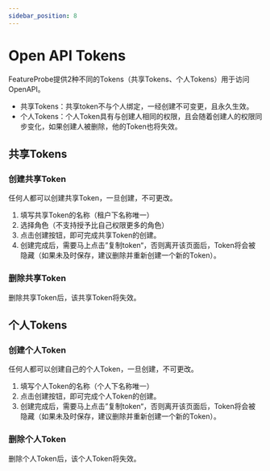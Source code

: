```yaml
---
sidebar_position: 8
---
```


# Open API Tokens

FeatureProbe提供2种不同的Tokens（共享Tokens、个人Tokens）用于访问 OpenAPI。
  - 共享Tokens：共享token不与个人绑定，一经创建不可变更，且永久生效。
  - 个人Tokens：个人Token具有与创建人相同的权限，且会随着创建人的权限同步变化，如果创建人被删除，他的Token也将失效。

## 共享Tokens

### 创建共享Token
任何人都可以创建共享Token，一旦创建，不可更改。
1. 填写共享Token的名称（租户下名称唯一）
2. 选择角色（不支持授予比自己权限更多的角色）
3. 点击创建按钮，即可完成共享Token的创建。
4. 创建完成后，需要马上点击”复制token“，否则离开该页面后，Token将会被隐藏（如果未及时保存，建议删除并重新创建一个新的Token）。

### 删除共享Token
删除共享Token后，该共享Token将失效。


## 个人Tokens

### 创建个人Token
任何人都可以创建自己的个人Token，一旦创建，不可更改。
1. 填写个人Token的名称（个人下名称唯一）
2. 点击创建按钮，即可完成个人Token的创建。
3. 创建完成后，需要马上点击”复制token“，否则离开该页面后，Token将会被隐藏（如果未及时保存，建议删除并重新创建一个新的Token）。

### 删除个人Token
删除个人Token后，该个人Token将失效。
